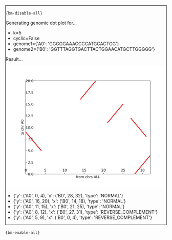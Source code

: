 <div style="border:1px solid black;">

`{bm-disable-all}`

Generating genomic dot plot for...

 * k=5
 * cyclic=False
 * genome1={'A0': 'GGGGGAAACCCCATGCACTGG'}
 * genome2={'B0': 'GGTTTAGGTGACTTACTGGAACATGCTTGGGGG'}

Result...

![Genomic Dot Plot](genomicdotplot_c6498a2362a7e631585651f772932d3a.svg)

 * {'y': ('A0', 0, 4), 'x': ('B0', 28, 32), 'type': 'NORMAL'}
 * {'y': ('A0', 16, 20), 'x': ('B0', 14, 18), 'type': 'NORMAL'}
 * {'y': ('A0', 11, 15), 'x': ('B0', 21, 25), 'type': 'NORMAL'}
 * {'y': ('A0', 8, 12), 'x': ('B0', 27, 31), 'type': 'REVERSE_COMPLEMENT'}
 * {'y': ('A0', 5, 9), 'x': ('B0', 0, 4), 'type': 'REVERSE_COMPLEMENT'}
</div>

`{bm-enable-all}`

